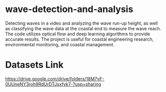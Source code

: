 # wave-detection-and-analysis
Detecting waves in a video and analyzing the wave run-up height, as well as classifying the wave data at the coastal end to measure the wave reach. The code utilizes optical flow and deep learning algorithms to provide accurate results. The project is useful for coastal engineering research, environmental monitoring, and coastal management.

# Datasets Link
https://drive.google.com/drive/folders/18M7vF-0UUneNY3roh9RdUrDTJxxfyk7-?usp=sharing
